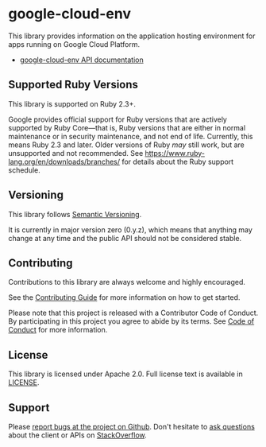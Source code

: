 # google-cloud-env

This library provides information on the application hosting environment for
apps running on Google Cloud Platform.

- [google-cloud-env API documentation](http://googlecloudplatform.github.io/google-cloud-ruby/docs/google-cloud-env/latest)

## Supported Ruby Versions

This library is supported on Ruby 2.3+.

Google provides official support for Ruby versions that are actively supported
by Ruby Core—that is, Ruby versions that are either in normal maintenance or in
security maintenance, and not end of life. Currently, this means Ruby 2.3 and
later. Older versions of Ruby _may_ still work, but are unsupported and not
recommended. See https://www.ruby-lang.org/en/downloads/branches/ for details
about the Ruby support schedule.

## Versioning

This library follows [Semantic Versioning](http://semver.org/).

It is currently in major version zero (0.y.z), which means that anything may
change at any time and the public API should not be considered stable.

## Contributing

Contributions to this library are always welcome and highly encouraged.

See the [Contributing
Guide](http://googlecloudplatform.github.io/google-cloud-ruby/docs/google-cloud-env/latest/file.CONTRIBUTING)
for more information on how to get started.

Please note that this project is released with a Contributor Code of Conduct. By
participating in this project you agree to abide by its terms. See [Code of
Conduct](http://googlecloudplatform.github.io/google-cloud-ruby/docs/google-cloud-env/latest/file.CODE_OF_CONDUCT)
for more information.

## License

This library is licensed under Apache 2.0. Full license text is available in
[LICENSE](http://googlecloudplatform.github.io/google-cloud-ruby/docs/google-cloud-env/latest/file.LICENSE).

## Support

Please [report bugs at the project on
Github](https://github.com/GoogleCloudPlatform/google-cloud-ruby/issues). Don't
hesitate to [ask
questions](http://stackoverflow.com/questions/tagged/google-cloud-platform+ruby)
about the client or APIs on [StackOverflow](http://stackoverflow.com).

